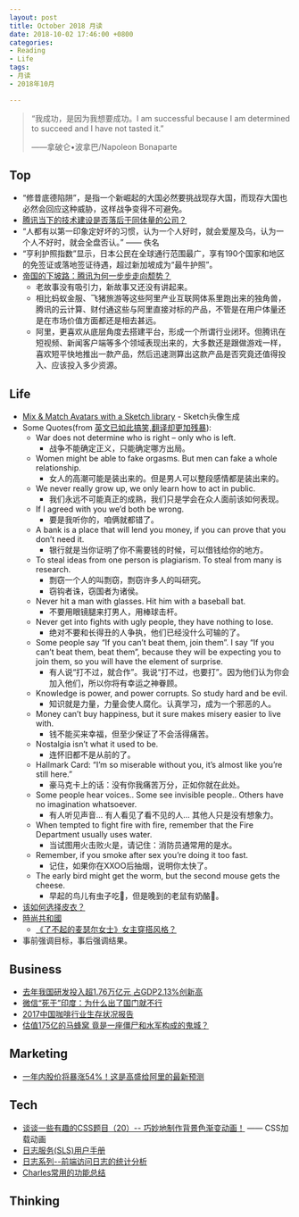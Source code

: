 ```yaml
---
layout: post
title: October 2018 月读
date: 2018-10-02 17:46:00 +0800
categories:
- Reading
- Life
tags:
- 月读
- 2018年10月

---
```


<blockquote class="blockquote-center">
<p>“我成功，是因为我想要成功。I am successful because I am determined to succeed and I have not tasted it.”</p>
<p>——拿破仑•波拿巴/Napoleon Bonaparte</p>
</blockquote>

## Top

- “修昔底德陷阱”，是指一个新崛起的大国必然要挑战现存大国，而现存大国也必然会回应这种威胁，这样战争变得不可避免。
- [腾讯当下的技术建设是否落后于同体量的公司？](https://mp.weixin.qq.com/s?__biz=MjM5MDE0Mjc4MA==&mid=2651009554&idx=1&sn=61f42525866d57a1210d5643ab3190f7)
- “人都有以第一印象定好坏的习惯，认为一个人好时，就会爱屋及乌，认为一个人不好时，就会全盘否认。” —— 佚名
- “亨利护照指数”显示，日本公民在全球通行范围最广，享有190个国家和地区的免签证或落地签证待遇，超过新加坡成为“最牛护照”。
- [帝国的下坡路：腾讯为何一步步走向颓势？](http://tech.caijing.com.cn/20181016/4525109.shtml)
	- 老故事没有吸引力，新故事又还没有讲起来。
	- 相比蚂蚁金服、飞猪旅游等这些阿里产业互联网体系里跑出来的独角兽，腾讯的云计算、财付通这些与阿里直接对标的产品，不管是在用户体量还是在市场价值方面都还是相去甚远。
	- 阿里，更喜欢从底层角度去搭建平台，形成一个所谓行业闭环。但腾讯在短视频、新闻客户端等多个领域表现出来的，大多数还是跟做游戏一样，喜欢短平快地推出一款产品，然后迅速测算出这款产品是否究竟还值得投入、应该投入多少资源。



## Life

- [Mix & Match Avatars with a Sketch library](https://avataaars.com/) - Sketch头像生成
- Some Quotes(from [英文已如此搞笑,翻译却更加残暴](https://www.douban.com/group/topic/17707424/)):
	- War does not determine who is right – only who is left.
		- 战争不能确定正义，只能确定哪方出局。
	- Women might be able to fake orgasms. But men can fake a whole relationship.
		- 女人的高潮可能是装出来的。但是男人可以整段感情都是装出来的。
	- We never really grow up, we only learn how to act in public.
		- 我们永远不可能真正的成熟，我们只是学会在众人面前该如何表现。
	- If I agreed with you we’d both be wrong.
		- 要是我听你的，咱俩就都错了。
	- A bank is a place that will lend you money, if you can prove that you don’t need it.
		- 银行就是当你证明了你不需要钱的时候，可以借钱给你的地方。
	- To steal ideas from one person is plagiarism. To steal from many is research.
		- 剽窃一个人的叫剽窃，剽窃许多人的叫研究。
		- 窃钩者诛，窃国者为诸侯。
	- Never hit a man with glasses. Hit him with a baseball bat.
		- 不要用眼镜腿来打男人，用棒球击杆。
	- Never get into fights with ugly people, they have nothing to lose.
		- 绝对不要和长得丑的人争执，他们已经没什么可输的了。
	- Some people say “If you can’t beat them, join them”. I say “If you can’t beat them, beat them”, because they will be expecting you to join them, so you will have the element of surprise.
		- 有人说“打不过，就合作”。我说“打不过，也要打”。因为他们认为你会加入他们，所以你将有幸运之神眷顾。
	- Knowledge is power, and power corrupts. So study hard and be evil.
		- 知识就是力量，力量会使人腐化。认真学习，成为一个邪恶的人。
	- Money can’t buy happiness, but it sure makes misery easier to live with.
		- 钱不能买来幸福，但至少保证了不会活得痛苦。
	- Nostalgia isn’t what it used to be.
		- 连怀旧都不是从前的了。
	- Hallmark Card: “I’m so miserable without you, it’s almost like you’re still here.”
		-  豪马克卡上的话：没有你我痛苦万分，正如你就在此处。
	- Some people hear voices.. Some see invisible people.. Others have no imagination whatsoever.
		- 有人听见声音... 有人看见了看不见的人... 其他人只是没有想象力。
	- When tempted to fight fire with fire, remember that the Fire Department usually uses water.
		- 当试图用火击败火是，请记住：消防员通常用的是水。
	- Remember, if you smoke after sex you’re doing it too fast.
		- 记住，如果你在XXOO后抽烟，说明你太快了。
	- The early bird might get the worm, but the second mouse gets the cheese.
		- 早起的鸟儿有虫子吃🐛，但是晚到的老鼠有奶酪🧀️。
- [该如何选择皮衣？](https://www.zhihu.com/question/21507062)
- [時尚共和國](https://www.zhihu.com/people/fashionmei/activities)
	- [《了不起的麦瑟尔女士》女主穿搭风格？](https://www.zhihu.com/question/264207588/answer/291773600)
- 事前强调目标，事后强调结果。




## Business

- [去年我国研发投入超1.76万亿元 占GDP2.13%创新高](https://news.sina.com.cn/c/2018-10-10/doc-ifxeuwws2617504.shtml)
- [微信“死于”印度：为什么出了国门就不行](http://tech.sina.com.cn/csj/2018-10-12/doc-ifxeuwws3440617.shtml)
- [2017中国咖啡行业生存状况报告](https://36kr.com/p/5078332.html)
- [估值175亿的马蜂窝 竟是一座僵尸和水军构成的鬼城？](https://tech.sina.com.cn/i/2018-10-21/doc-ihmrasqt3140231.shtml)

## Marketing

- [一年内股价将暴涨54%！这是高盛给阿里的最新预测](https://finance.sina.com.cn/stock/usstock/c/2018-10-04/doc-ihkvrhps3279114.shtml)



## Tech

- [谈谈一些有趣的CSS题目（20）-- 巧妙地制作背景色渐变动画！](https://github.com/chokcoco/iCSS/issues/10) —— CSS加载动画
- [日志服务(SLS)用户手册](https://promotion.aliyun.com/ntms/act/logdoclist.html)
- [日志系列--前端访问日志的统计分析](https://yq.aliyun.com/articles/186380)
- [Charles常用的功能总结](https://blog.csdn.net/ty_hf/article/details/54575174)


## Thinking

